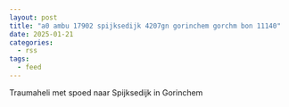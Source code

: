 ```yaml
---
layout: post
title: "a0 ambu 17902 spijksedijk 4207gn gorinchem gorchm bon 11140"
date: 2025-01-21
categories: 
  - rss
tags: 
  - feed
---
```


Traumaheli met spoed naar Spijksedijk in Gorinchem
